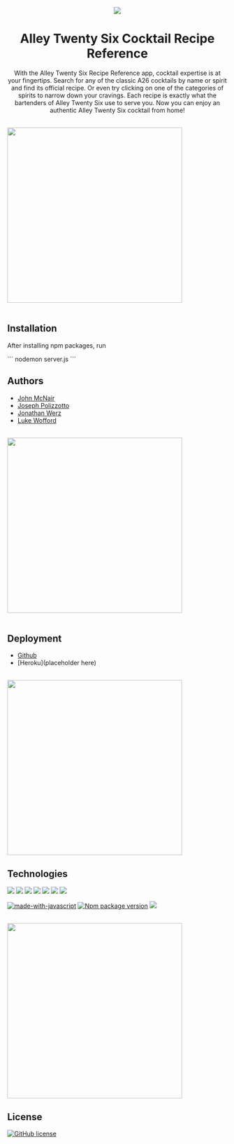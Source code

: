 <p align="center">
<img src="https://images.squarespace-cdn.com/content/v1/578d380ed1758ea279dff7ad/1470955349442-O34E4WM5KSY1H4UEAEFP/alleywebwhite.png?format=1500w">
</p>

<h1 align="center"> Alley Twenty Six Cocktail Recipe Reference </h1>

<p align="center">With the Alley Twenty Six Recipe Reference app, cocktail expertise is at your fingertips.
Search for any of the classic A26 cocktails by name or spirit and find its official recipe.
Or even try clicking on one of the categories of spirits to narrow down your cravings. 
Each recipe is exactly what the bartenders of Alley Twenty Six use to serve you. Now you can 
enjoy an authentic Alley Twenty Six cocktail from home!</p>

<br>
<img src="https://images.squarespace-cdn.com/content/v1/578d380ed1758ea279dff7ad/1475675641861-GKYXT0SD0LFJULWRM8I8/Alley26_DurhamNative-0041-X3.jpg?format=2500w" width="400">
<br>
<br>

## Installation

<p>After installing npm packages, run </p>
```
nodemon server.js
```

## Authors

- [John McNair](https://github.com/mcnairjm)
- [Joseph Polizzotto](https://github.com/polizoto)
- [Jonathan Werz](https://github.com/jdwerz83)
- [Luke Wofford](https://github.com/woffordlm)

<br>
<img src="https://images.squarespace-cdn.com/content/v1/578d380ed1758ea279dff7ad/1472153427824-EYWTN45ZPDPFYAF77JMU/Alley26_DurhamNative-0039.jpg?format=2500w" width="400">
<br>
<br>

## Deployment

- [Github](https://github.com/polizoto/Prost_4.0)
- [Heroku](placeholder here)
<br>
<img src="../public/images/readme1.png" width="400">

## Technologies

<img src="https://img.shields.io/badge/HTML-239120?style=for-the-badge&logo=html5&logoColor=white">
<img src="https://img.shields.io/badge/CSS-239120?&style=for-the-badge&logo=css3&logoColor=white">
<img src="https://img.shields.io/badge/Node.js-43853D?style=for-the-badge&logo=node.js&logoColor=white">
<img src="https://img.shields.io/badge/Express.js-404D59?style=for-the-badge">
<img src="https://img.shields.io/badge/Bootstrap-563D7C?style=for-the-badge&logo=bootstrap&logoColor=white">
<img src="https://img.shields.io/badge/MySQL-00000F?style=for-the-badge&logo=mysql&logoColor=white">
<img src="https://img.shields.io/badge/Heroku-430098?style=for-the-badge&logo=heroku&logoColor=white">
<br>


[![made-with-javascript](https://img.shields.io/badge/Made%20with-JavaScript-1f425f.svg)](https://www.javascript.com)
[![Npm package version](https://badgen.net/npm/v/express)](https://npmjs.com/package/express)
<img src="https://img.shields.io/badge/Made%20for-VSCode-1f425f.svg">

<br>
<img src="https://images.squarespace-cdn.com/content/v1/578d380ed1758ea279dff7ad/1471622354369-TM1NWOBFIIUQT3S09M7T/COCKTAILAD.jpg?format=2500w" width="400">
<br>

## License

[![GitHub license](https://img.shields.io/github/license/Naereen/StrapDown.js.svg)](https://github.com/Naereen/StrapDown.js/blob/master/LICENSE)